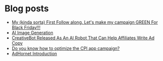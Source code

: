 # Blog posts
<!-- BLOG-POST-LIST:START -->
- [My &lpar;kinda sorta&rpar; First Follow along. Let&#39;s make my campaign GREEN For Black Friday!!!](https://afflift.com/f/threads/my-kinda-sorta-first-follow-along-lets-make-my-campaign-green-for-black-friday.9865/)
- [AI Image Generation](https://afflift.com/f/threads/ai-image-generation.8855/)
- [CreativeBot Released As An AI Robot That Can Help Affiliates Write Ad Copy](https://afflift.com/f/threads/creativebot-released-as-an-ai-robot-that-can-help-affiliates-write-ad-copy.7678/)
- [Do you know how to optimize the CPI app campaign?](https://afflift.com/f/threads/do-you-know-how-to-optimize-the-cpi-app-campaign.9886/)
- [AdHornet Introduction](https://afflift.com/f/threads/adhornet-introduction.9885/)
<!-- BLOG-POST-LIST:END -->
